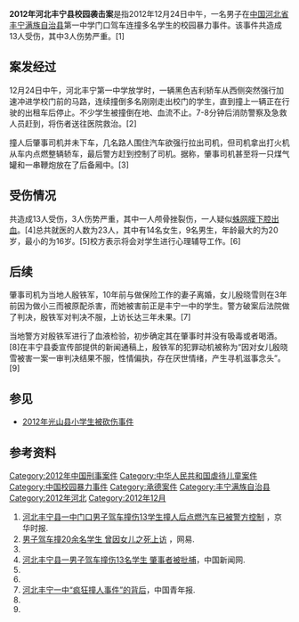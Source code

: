 **2012年河北丰宁县校园袭击案**是指2012年12月24日中午，一名男子在[中国](https://zh.wikipedia.org/wiki/中华人民共和国 "wikilink")[河北省](../Page/河北省.md "wikilink")[丰宁满族自治县](../Page/丰宁满族自治县.md "wikilink")第一中学门口驾车连撞多名学生的校园暴力事件。该事件共造成13人受伤，其中3人伤势严重。\[1\]

## 案发经过

12月24日中午，河北丰宁第一中学放学时，一辆黑色吉利轿车从西侧突然强行加速冲进学校门前的马路，连续撞倒多名刚刚走出校门的学生，直到撞上一辆正在行驶的出租车后停止。不少学生被撞倒在地、血流不止。7-8分钟后消防警察及急救人员赶到，将伤者送往医院救治。\[2\]

撞人后肇事司机并未下车，几名路人围住汽车欲强行拉出司机，但司机拿出打火机从车内点燃整辆轿车，最后警方赶到控制了司机。据称，肇事司机甚至将一只煤气罐和一串鞭炮放在了后备厢中。\[3\]

## 受伤情况

共造成13人受伤，3人伤势严重，其中一人颅骨挫裂伤，一人疑似[蛛网膜下腔出血](../Page/蛛网膜下腔出血.md "wikilink")。\[4\]总共就医的人数为23人，其中有14名女生，9名男生，年龄最大的为20岁，最小的为16岁。\[5\]校方表示将会对学生进行心理辅导工作。\[6\]

## 后续

肇事司机为当地人殷铁军，10年前与做保险工作的妻子离婚，女儿殷晓雪则在3年前因为做小三而被原配杀害，而她被害前正是丰宁一中的学生。警方破案后法院做了判决，殷铁军对判决不服，上访长达三年未果。\[7\]

当地警方对殷铁军进行了血液检验，初步确定其在肇事时并没有吸毒或者喝酒。\[8\]在丰宁县委宣传部提供的新闻通稿上，殷铁军的犯罪动机被称为“因对女儿殷晓雪被害一案一审判决结果不服，性情偏执，存在厌世情绪，产生寻机滋事念头”。\[9\]

## 参见

  - [2012年光山县小学生被砍伤事件](../Page/2012年光山县小学生被砍伤事件.md "wikilink")

## 参考资料

[Category:2012年中国刑事案件](https://zh.wikipedia.org/wiki/Category:2012年中国刑事案件 "wikilink") [Category:中华人民共和国虐待儿童案件](https://zh.wikipedia.org/wiki/Category:中华人民共和国虐待儿童案件 "wikilink") [Category:中国校园暴力事件](https://zh.wikipedia.org/wiki/Category:中国校园暴力事件 "wikilink") [Category:承德案件](https://zh.wikipedia.org/wiki/Category:承德案件 "wikilink") [Category:丰宁满族自治县](https://zh.wikipedia.org/wiki/Category:丰宁满族自治县 "wikilink") [Category:2012年河北](https://zh.wikipedia.org/wiki/Category:2012年河北 "wikilink") [Category:2012年12月](https://zh.wikipedia.org/wiki/Category:2012年12月 "wikilink")

1.  [河北丰宁县一中门口男子驾车撞伤13学生撞人后点燃汽车已被警方控制](http://epaper.jinghua.cn/html/2012-12/25/content_1958223.htm) ，京华时报.
2.  [男子驾车撞20余名学生 曾因女儿之死上访](http://news.163.com/12/1225/02/8JHNC1CN00014AED.html) ，网易.
3.
4.  [河北丰宁县一男子驾车撞伤13名学生 肇事者被批捕](http://www.chinanews.com/fz/2012/12-25/4436984.shtml)，中国新闻网.
5.
6.
7.  [河北丰宁一中“疯狂撞人事件”的背后](http://zqb.cyol.com/html/2012-12/26/nw.D110000zgqnb_20121226_1-04.htm)，中国青年报.
8.
9.